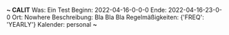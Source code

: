 **~ CALIT**
	Was: Ein Test
	Beginn: 2022-04-16-0-0-0
	Ende: 2022-04-16-23-0-0
	Ort: Nowhere
	Beschreibung: Bla Bla Bla
	Regelmäßigkeiten: {'FREQ': 'YEARLY'}
	Kalender: personal
**~**
